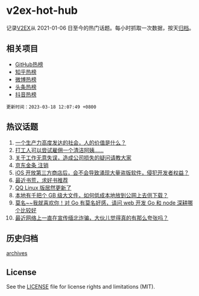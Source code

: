 # v2ex-hot-hub

 记录[V2EX](https://www.v2ex.com/)从 2021-01-06 日至今的热门话题。每小时抓取一次数据，按天[归档](archives)。
 
 ## 相关项目

- [GitHub热榜](https://github.com/snaildev/github-hot-hub)
- [知乎热榜](https://github.com/snaildev/zhihu-hot-hub)
- [微博热榜](https://github.com/snaildev/weibo-hot-hub)
- [头条热榜](https://github.com/snaildev/toutiao-hot-hub)
- [抖音热榜](https://github.com/snaildev/douyin-hot-hub)


 `更新时间：2023-03-18 12:07:49 +0800`

## 热议话题

1. [一个生产力高度发达的社会，人的价值是什么？](https://www.v2ex.com/t/924892)
1. [打工人可以尝试雇佣一个清洁阿姨……](https://www.v2ex.com/t/924884)
1. [关于工作无意失误，造成公司损失的疑问请教大家](https://www.v2ex.com/t/925018)
1. [京东金条 注销](https://www.v2ex.com/t/924830)
1. [iOS 开放第三方商店后，会不会导致涌现大量盗版软件，侵犯开发者权益？](https://www.v2ex.com/t/924851)
1. [最近书荒，求好书推荐](https://www.v2ex.com/t/924911)
1. [QQ Linux 版居然更新了](https://www.v2ex.com/t/924923)
1. [本地有千把个 GB 级大文件，如何低成本地放到公网上去供下载？](https://www.v2ex.com/t/924982)
1. [莫名~~我就喜欢你！对 Go 有莫名好感，请问 web 开发 Go 和 node 深耕哪个比较好](https://www.v2ex.com/t/924993)
1. [最近网络上一直在宣传缅北诈骗，大伙儿觉得真的有那么夸张吗？](https://www.v2ex.com/t/925015)

## 历史归档

[archives](archives)

## License

See the [LICENSE](LICENSE) file for license rights and limitations (MIT).
